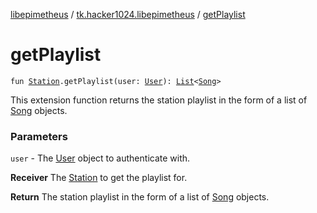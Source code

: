 [libepimetheus](../index.md) / [tk.hacker1024.libepimetheus](index.md) / [getPlaylist](./get-playlist.md)

# getPlaylist

`fun `[`Station`](../tk.hacker1024.libepimetheus.data/-station/index.md)`.getPlaylist(user: `[`User`](-user/index.md)`): `[`List`](https://kotlinlang.org/api/latest/jvm/stdlib/kotlin.collections/-list/index.html)`<`[`Song`](../tk.hacker1024.libepimetheus.data/-song/index.md)`>`

This extension function returns the station playlist in the form of a list of [Song](../tk.hacker1024.libepimetheus.data/-song/index.md) objects.

### Parameters

`user` - The [User](-user/index.md) object to authenticate with.

**Receiver**
The [Station](../tk.hacker1024.libepimetheus.data/-station/index.md) to get the playlist for.

**Return**
The station playlist in the form of a list of [Song](../tk.hacker1024.libepimetheus.data/-song/index.md) objects.

